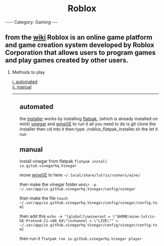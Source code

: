 
<h1 align="center"> Roblox </h1>
----
Category: Gaming
---


from the [wiki](https://en.wikipedia.org/wiki/Roblox) Roblox is an online game platform and game creation system developed by Roblox Corporation that allows users to program games and play games created by other users.
---
<ol>
<li> Methods to play

<a href="#section-1"> i. [automated](#automated) </a><br />
<a href="#section-1"> ii. [manual](#manual) </a><br />
</li>



---

<ol>

##  automated
the [installer](https://github.com/killertofus/scripts) works by installing [flatpak](), (which is already installed on mint) [vinegar](https://vinegarhq.org/) and [wineGE](https://github.com/GloriousEggroll/wine-ge-custom)
to run it all you need to do is git clone the installer then cd into it then type ./roblox_flatpak_installer.sh
the let it run

## manual
install vinegar from flatpak
```flatpak install io.gitub.vinegarhq.Vinegar```

move [wineGE](https://github.com/GloriousEggroll/wine-ge-custom/releases) to here `~/.local/share/lutris/runners/wine/`

then make the vinegar folder `mkdir -p ~/.var/app/io.github.vinegarhq.Vinegar/config/vinegar`

then make the file `touch ~/.var/app/io.github.vinegarhq.Vinegar/config/vinegar/config.toml`

then add this `echo -e "[global]\nwineroot = \"$HOME/wine-lutris-GE-Proton8-21-x86_64\"\nchannel = \"LIVE\"" > ~/.var/app/io.github.vinegarhq.Vinegar/config/vinegar/config.toml`

then run it `flatpak run io.github.vinegarhq.Vinegar player`
